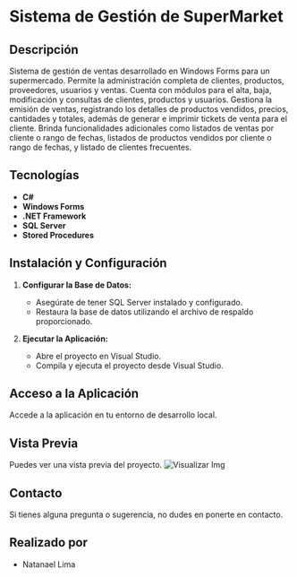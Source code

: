 # Sistema de Gestión de SuperMarket

## Descripción

Sistema de gestión de ventas desarrollado en Windows Forms para un supermercado.
Permite la administración completa de clientes, productos, proveedores, usuarios y ventas. Cuenta con módulos para el alta, baja, modificación y consultas de clientes, productos y usuarios. Gestiona la emisión de ventas, registrando los detalles de productos vendidos, precios, cantidades y totales, además de generar e imprimir tickets de venta para el cliente.
Brinda funcionalidades adicionales como listados de ventas por cliente o rango de fechas, listados de productos vendidos por cliente o rango de fechas, y listado de clientes frecuentes.

## Tecnologías

- **C#**
- **Windows Forms**
- **.NET Framework**
- **SQL Server**
- **Stored Procedures**

## Instalación y Configuración

1. **Configurar la Base de Datos:**
   - Asegúrate de tener SQL Server instalado y configurado.
   - Restaura la base de datos utilizando el archivo de respaldo proporcionado.

2. **Ejecutar la Aplicación:**
   - Abre el proyecto en Visual Studio.
   - Compila y ejecuta el proyecto desde Visual Studio.

## Acceso a la Aplicación

Accede a la aplicación en tu entorno de desarrollo local.

## Vista Previa

Puedes ver una vista previa del proyecto. ![Visualizar Img]()

## Contacto

Si tienes alguna pregunta o sugerencia, no dudes en ponerte en contacto.

## Realizado por

- Natanael Lima
